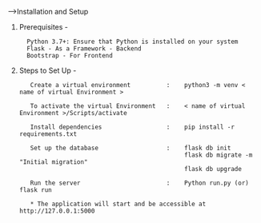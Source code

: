 -->Installation and Setup
     
1) Prerequisites - 

	     Python 3.7+: Ensure that Python is installed on your system
	     Flask - As a Framework - Backend
         Bootstrap - For Frontend
		
   
2) Steps to Set Up -

		  Create a virtual environment          :    python3 -m venv < name of virtual Environment > 
			
		  To activate the virtual Environment   :    < name of virtual Environment >/Scripts/activate 
		
		  Install dependencies                  :    pip install -r requirements.txt
		
		  Set up the database                   :    flask db init
			                                         flask db migrate -m "Initial migration"
													 flask db upgrade
		
		  Run the server                        :    Python run.py (or) flask run
		
		  * The application will start and be accessible at http://127.0.0.1:5000

		





